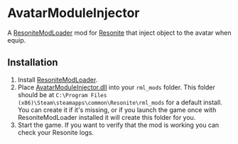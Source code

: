 # AvatarModuleInjector

A [ResoniteModLoader](https://github.com/resonite-modding-group/ResoniteModLoader) mod for [Resonite](https://resonite.com/) that inject object to the avatar when equip.

## Installation
1. Install [ResoniteModLoader](https://github.com/resonite-modding-group/ResoniteModLoader).
1. Place [AvatarModuleInjector.dll](https://github.com/lill-la/AvatarModuleInjector/releases/latest/download/AvatarModuleInjector.dll) into your `rml_mods` folder. This folder should be at `C:\Program Files (x86)\Steam\steamapps\common\Resonite\rml_mods` for a default install. You can create it if it's missing, or if you launch the game once with ResoniteModLoader installed it will create this folder for you.
1. Start the game. If you want to verify that the mod is working you can check your Resonite logs.
